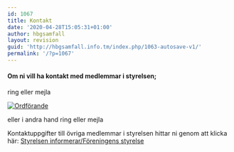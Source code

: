 ```yaml
---
id: 1067
title: Kontakt
date: '2020-04-28T15:05:31+01:00'
author: hbgsamfall
layout: revision
guid: 'http://hbgsamfall.info.tm/index.php/1063-autosave-v1/'
permalink: '/?p=1067'
---
```


#### Om ni vill ha kontakt med medlemmar i styrelsen;  
ring eller mejla

[![Ordförande](http://www.hbgsamfall.win/wp-content/uploads/2016/12/Ordförande.png)](http://www.hbgsamfall.win/wp-content/uploads/2016/12/Ordförande.png)

eller i andra hand ring eller mejla

Kontaktuppgifter till övriga medlemmar i styrelsen hittar ni genom att klicka här: [Styrelsen informerar/Föreningens styrelse](http://www.hbgsamfall.win/index.php/information-2/styrelsen-informerar/)